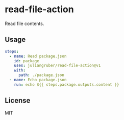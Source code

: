 # read-file-action

Read file contents.

## Usage

```yaml
steps:
  - name: Read package.json
    id: package
    uses: juliangruber/read-file-action@v1
    with:
      path: ./package.json
  - name: Echo package.json
    run: echo ${{ steps.package.outputs.content }}
```

## License

MIT
